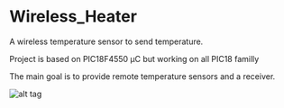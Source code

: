 # Wireless_Heater
A wireless temperature sensor to send temperature.

Project is based on PIC18F4550 µC but working on all PIC18 familly

The main goal is to provide remote temperature sensors and  a receiver.

![alt tag](http://i.imgur.com/2O0CKeG.png)